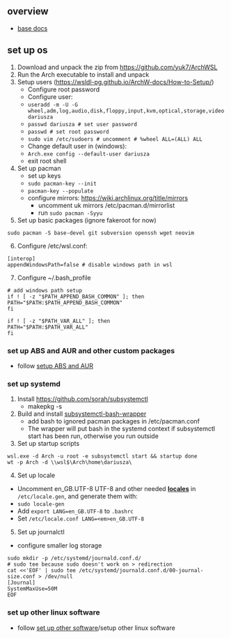 ## overview

* [base docs](https://wsldl-pg.github.io/ArchW-docs/How-to-Setup/)

## set up os

1. Download and unpack the zip from <https://github.com/yuk7/ArchWSL>
2. Run the Arch executable to install and unpack
3. Setup users (https://wsldl-pg.github.io/ArchW-docs/How-to-Setup/)
     * Configure root password
     * Configure user: 
     * `useradd -m -U -G wheel,adm,log,audio,disk,floppy,input,kvm,optical,storage,video dariusza`
     * `passwd dariusza # set user password`
     * `passwd # set root password`
     * `sudo vim /etc/sudoers # uncomment # %wheel ALL=(ALL) ALL`
     * Change default user in (windows):
     * `Arch.exe config --default-user dariusza`
     * exit root shell
4. Set up pacman
    * set up keys
     * `sudo pacman-key --init`
     * `pacman-key --populate`
    * configure mirrors: <https://wiki.archlinux.org/title/mirrors>
        * uncomment uk mirrors /etc/pacman.d/mirrorlist
        * run `sudo pacman -Syyu`
5. Set up basic packages (ignore fakeroot for now)
```
sudo pacman -S base-devel git subversion openssh wget neovim
```
6. Configure /etc/wsl.conf:
```
[interop]
appendWindowsPath=false # disable windows path in wsl
```
7. Configure ~/.bash_profile
```
# add windows path setup
if ! [ -z "$PATH_APPEND_BASH_COMMON" ]; then
PATH="$PATH:$PATH_APPEND_BASH_COMMON"
fi

if ! [ -z "$PATH_VAR_ALL" ]; then
PATH="$PATH:$PATH_VAR_ALL"
fi
```

### set up ABS and AUR and other custom packages

- follow [setup ABS and AUR](../linux/arch_custom_packages.md)

### set up systemd

1. Install https://github.com/sorah/subsystemctl
    * makepkg -s 
2. Build and install [subsystemctl-bash-wrapper](https://github.com/QAston/wslconfig/tree/master/bin/subsystemctl-redir)
    * add bash to ignored pacman packages in /etc/pacman.conf
    * The wrapper will put bash in the systemd context if subsystemctl start has been run, otherwise you run outside
3. Set up startup scripts
```
wsl.exe -d Arch -u root -e subsystemctl start && startup done
wt -p Arch -d \\wsl$\Arch\home\dariusza\
```
4. Set up locale
  * Uncomment en_GB.UTF-8 UTF-8 and other needed **[locales](https://wiki.archlinux.org/index.php/Locale)** in `/etc/locale.gen`, and generate them with:
  * `sudo locale-gen`
  * Add `export LANG=en_GB.UTF-8` to `.bashrc`
  * Set `/etc/locale.conf LANG=<em>en_GB.UTF-8`
5. Set up journalctl
  * configure smaller log storage
```
sudo mkdir -p /etc/systemd/journald.conf.d/
# sudo tee because sudo doesn't work on > redirection
cat <<'EOF' | sudo tee /etc/systemd/journald.conf.d/00-journal-size.conf > /dev/null
[Journal]
SystemMaxUse=50M
EOF
```

### set up other linux software

- follow [set up other software](./wsl.md)/setup other linux software

